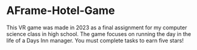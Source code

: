 # AFrame-Hotel-Game

This VR game was made in 2023 as a final assignment for my computer science class in high school. The game focuses on running the day in the life of a Days Inn manager. You must complete tasks to earn five stars! 
